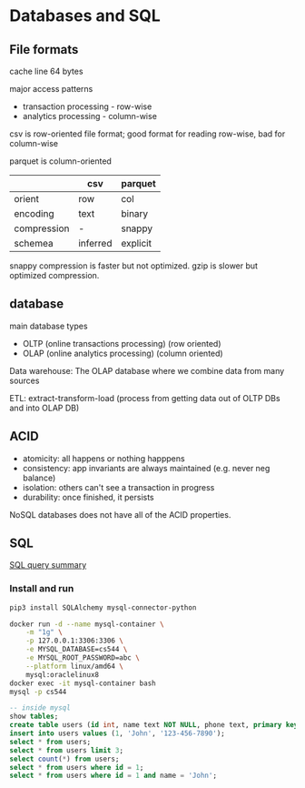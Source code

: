 # Databases and SQL

## File formats

cache line 64 bytes

major access patterns
- transaction processing - row-wise
- analytics processing - column-wise

csv is row-oriented file format; good format for reading row-wise, bad for column-wise

parquet is column-oriented

|          |    csv   | parquet  |  
| -----    | -------- | -------- | 
| orient   | row      | col      |
| encoding | text     | binary   |
| compression | -     | snappy   |
| schemea  | inferred | explicit |

snappy compression is faster but not optimized. gzip is slower but optimized compression.

## database

main database types
- OLTP (online transactions processing) (row oriented)
- OLAP (online analytics processing) (column oriented)

Data warehouse: The OLAP database where we combine data from many sources

ETL: extract-transform-load (process from getting data out of OLTP DBs and into OLAP DB)

## ACID

- atomicity: all happens or nothing happpens
- consistency: app invariants are always maintained (e.g. never neg balance)
- isolation: others can't see a transaction in progress
- durability: once finished, it persists

NoSQL databases does not have all of the ACID properties.

## SQL

[SQL query summary](./query.png)

### Install and run
  
```bash
pip3 install SQLAlchemy mysql-connector-python
```

```bash
docker run -d --name mysql-container \
    -m "1g" \
    -p 127.0.0.1:3306:3306 \
    -e MYSQL_DATABASE=cs544 \
    -e MYSQL_ROOT_PASSWORD=abc \
    --platform linux/amd64 \
    mysql:oraclelinux8
docker exec -it mysql-container bash
mysql -p cs544
```

```sql
-- inside mysql
show tables;
create table users (id int, name text NOT NULL, phone text, primary key(id));
insert into users values (1, 'John', '123-456-7890');
select * from users;
select * from users limit 3;
select count(*) from users;
select * from users where id = 1;
select * from users where id = 1 and name = 'John';
```